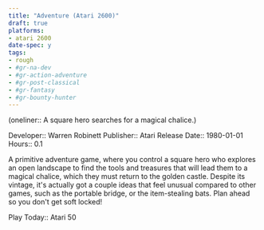 ```yaml
---
title: "Adventure (Atari 2600)"
draft: true
platforms:
- atari 2600
date-spec: y
tags:
- rough
- #gr-na-dev 
- #gr-action-adventure 
- #gr-post-classical 
- #gr-fantasy 
- #gr-bounty-hunter 
---
```


(oneliner:: A square hero searches for a magical chalice.)

Developer:: Warren  Robinett
Publisher:: Atari
Release Date:: 1980-01-01
Hours:: 0.1

A primitive adventure game, where you control a square hero who explores an open landscape to find the tools and treasures that will lead them to a magical chalice, which they must return to the golden castle. Despite its vintage, it's actually got a couple ideas that feel unusual compared to other games, such as the portable bridge, or the item-stealing bats. Plan ahead so you don't get soft locked!

Play Today:: Atari 50